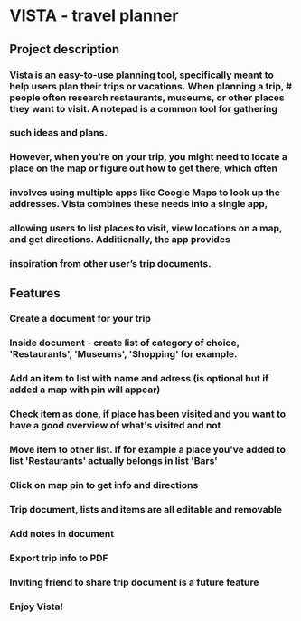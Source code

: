 # VISTA - travel planner

## Project description

### Vista is an easy-to-use planning tool, specifically meant to help users plan their trips or vacations. When planning a trip, # people often research restaurants, museums, or other places they want to visit. A notepad is a common tool for gathering

### such ideas and plans.  

### However, when you’re on your trip, you might need to locate a place on the map or figure out how to get there, which often

### involves using multiple apps like Google Maps to look up the addresses. Vista combines these needs into a single app,

### allowing users to list places to visit, view locations on a map, and get directions. Additionally, the app provides

### inspiration from other user’s trip documents. 

## Features

### Create a document for your trip

### Inside document - create list of category of choice, 'Restaurants', 'Museums', 'Shopping' for example.

### Add an item to list with name and adress (is optional but if added a map with pin will appear)

### Check item as done, if place has been visited and you want to have a good overview of what's visited and not

### Move item to other list. If for example a place you've added to list 'Restaurants' actually belongs in list 'Bars'

### Click on map pin to get info and directions

### Trip document, lists and items are all editable and removable

### Add notes in document

### Export trip info to PDF

### Inviting friend to share trip document is a future feature

### Enjoy Vista!
